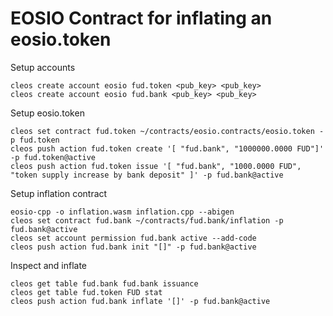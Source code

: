 # EOSIO Contract for inflating an eosio.token


Setup accounts
```
cleos create account eosio fud.token <pub_key> <pub_key> 
cleos create account eosio fud.bank <pub_key> <pub_key>
```

Setup eosio.token
```
cleos set contract fud.token ~/contracts/eosio.contracts/eosio.token -p fud.token
cleos push action fud.token create '[ "fud.bank", "1000000.0000 FUD"]' -p fud.token@active
cleos push action fud.token issue '[ "fud.bank", "1000.0000 FUD", "token supply increase by bank deposit" ]' -p fud.bank@active
```

Setup inflation contract
```
eosio-cpp -o inflation.wasm inflation.cpp --abigen
cleos set contract fud.bank ~/contracts/fud.bank/inflation -p fud.bank@active
cleos set account permission fud.bank active --add-code
cleos push action fud.bank init "[]" -p fud.bank@active
```

Inspect and inflate
```
cleos get table fud.bank fud.bank issuance
cleos get table fud.token FUD stat
cleos push action fud.bank inflate '[]' -p fud.bank@active
```
